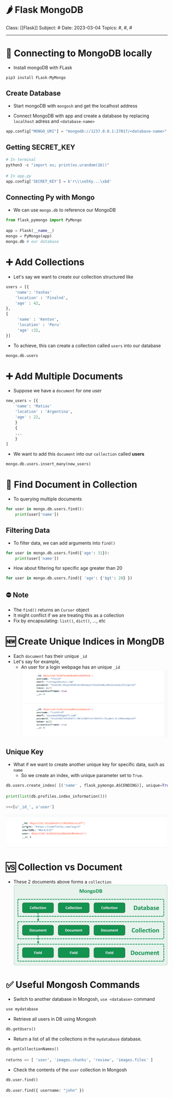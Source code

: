 # 🌶️ Flask MongoDB
Class: [[Flask]]
Subject: #
Date: 2023-03-04
Topics: #, #, # 

---

# 🔗 Connecting to MongoDB locally
- Install mongoDB with FLask
```shell
pip3 install FLask-MyMongo
```

## Create Database
- Start mongoDB with `mongosh` and get the localhost address

- Connect MongoDB with app and create a database by replacing `localhost` adress and  `<database-name>`
```python
app.config["MONGO_URI"] = "mongodb://1237.0.0.1:27017/<database-name>"
```

## Getting SECRET_KEY
```python
# In terminal
python3 -c "import os; print(os.urandom(16))"

# In app.py
app.config['SECRET_KEY'] = b'r\\\xe5Xy...\xbd'
```

## Connecting Py with Mongo
- We can use `mongo.db` to reference our MongoDB
```python
from flask_pymongo import PyMongo

app = Flask(__name__)
mongo = PyMongo(app)
mongo.db # our database
```

# ➕ Add Collections
 - Let's say we want to create our collection structured like
```python
users = [{
	'name': 'Yashas'
	'location' : 'Finalnd',
	'age' : 42,
},
{
	 'name' : 'Kenton',
	 'location' : 'Peru'
	 'age' :32,
}]
```

 - To achieve, this can create a collection called `users` into our database
```python
mongo.db.users
```

# ➕ Add Multiple Documents
- Suppose we have a `document` for one user
```python
new_users = [{
	'name': 'Matias'
	'location' : 'Argentina',
	'age' : 22,
	}
	{
	...
	}
]
```
- We want to add this `document` into our `collection` called **users** 
```python
mongo.db.users.insert_many(new_users)
```

# 🔎 Find Document in Collection
- To querying multiple documents
```python
for user in mongo.db.users.find():
	print(user['name'])
```

## Filtering Data
- To filter data, we can add arguments into `find()`
```python
for user in mongo.db.users.find({'age': 31}):
	print(user['name'])
```

- How about filtering for specific age greater than 20
```python
for user in mongo.db.users.find({ 'age': {'$gt': 20} })
```

## ⛔️ Note
- The `find()` returns an `Cursor` object
- It might conflict if we are treating this as a collection
- Fix by encapsulating: `list()`, `dict()`, ...,  etc

# 🆕 Create Unique Indices in MongDB
- Each `document` has their unique `_id`
- Let's say for example, 
	- An user for a login webpage has an unique `_id`
![documentDB](../Assets/20230304022612.png)


## Unique Key
- What if we want to create another unique key for specific data, such as `name`
	- So we create an index, with unique parameter set to `True`.
```python
db.users.create_index( [('name' , flask_pymongo.ASCENDING)], unique=True )

print(list(db.profiles.index_information()))

>>>[u'_id_', u'user']
```
![](../Assets/20230304023337.png)


# 🆚 Collection vs Document
- These 2 documents above forms a `collection`
![](../Assets/20230304073406.png)

# ✅ Useful Mongosh Commands
- Switch to another database in Mongosh, `use <database>` command
```python
use mydatabase
```

- Retrieve all users in DB using Mongosh
```python
db.getUsers()
```

- Return a list of all the collections in the `mydatabase` database.
```python
db.getCollectionNames()

returns => [ 'user', 'images.chunks', 'review', 'images.files' ]

```

- Check the contents of the `user` collection in Mongosh
```python
db.user.find()

db.user.find({ username: "john" })
```

